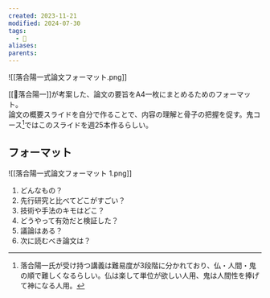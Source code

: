 ```yaml
---
created: 2023-11-21
modified: 2024-07-30
tags:
  - 📑
aliases: 
parents: 
---
```

![[落合陽一式論文フォーマット.png]]

[[👤落合陽一]]が考案した、論文の要旨をA4一枚にまとめるためのフォーマット。  
論文の概要スライドを自分で作ることで、内容の理解と骨子の把握を促す。鬼コース[^1]ではこのスライドを週25本作るらしい。

## フォーマット
![[落合陽一式論文フォーマット 1.png]]
1. どんなもの？
2. 先行研究と比べてどこがすごい？
3. 技術や手法のキモはどこ？
4. どうやって有効だと検証した？
5. 議論はある？
6. 次に読むべき論文は？

[^1]: 落合陽一氏が受け持つ講義は難易度が3段階に分かれており、仏・人間・鬼の順で難しくなるらしい。仏は楽して単位が欲しい人用、鬼は人間性を捧げて神になる人用。
